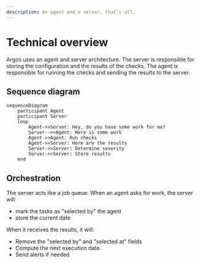 ```yaml
---
description: An agent and a server, that’s all.
---
```

# Technical overview

Argos uses an agent and server architecture. The server is responsible for storing the configuration and the results of the checks. The agent is responsible for running the checks and sending the results to the server.

## Sequence diagram

```{mermaid}
sequenceDiagram
    participant Agent
    participant Server
    loop
        Agent->>Server: Hey, do you have some work for me?
        Server-->>Agent: Here is some work
        Agent->>Agent: Run checks
        Agent->>Server: Here are the results
        Server->>Server: Determine severity
        Server->>Server: Store results
    end
```

## Orchestration

The server acts like a job queue. When an agent asks for work, the server will:
- mark the tasks as "selected by" the agent
- store the current date
  
When it receives the results, it will:
- Remove the "selected by" and "selected at" fields
- Compute the next execution date.
- Send alerts if needed
